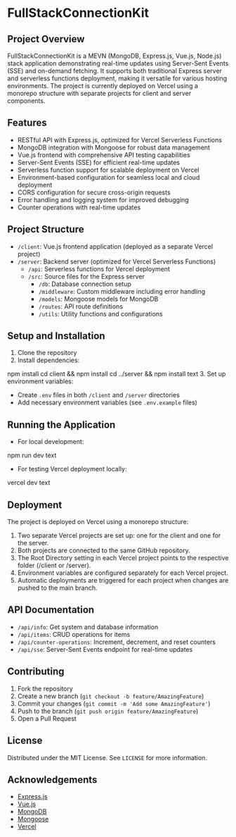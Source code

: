 # FullStackConnectionKit

## Project Overview
FullStackConnectionKit is a MEVN (MongoDB, Express.js, Vue.js, Node.js) stack application demonstrating real-time updates using Server-Sent Events (SSE) and on-demand fetching. It supports both traditional Express server and serverless functions deployment, making it versatile for various hosting environments. The project is currently deployed on Vercel using a monorepo structure with separate projects for client and server components.

## Features
- RESTful API with Express.js, optimized for Vercel Serverless Functions
- MongoDB integration with Mongoose for robust data management
- Vue.js frontend with comprehensive API testing capabilities
- Server-Sent Events (SSE) for efficient real-time updates
- Serverless function support for scalable deployment on Vercel
- Environment-based configuration for seamless local and cloud deployment
- CORS configuration for secure cross-origin requests
- Error handling and logging system for improved debugging
- Counter operations with real-time updates

## Project Structure
- `/client`: Vue.js frontend application (deployed as a separate Vercel project)
- `/server`: Backend server (optimized for Vercel Serverless Functions)
  - `/api`: Serverless functions for Vercel deployment
  - `/src`: Source files for the Express server
    - `/db`: Database connection setup
    - `/middleware`: Custom middleware including error handling
    - `/models`: Mongoose models for MongoDB
    - `/routes`: API route definitions
    - `/utils`: Utility functions and configurations

## Setup and Installation
1. Clone the repository
2. Install dependencies:

npm install
cd client && npm install
cd ../server && npm install
text
3. Set up environment variables:
- Create `.env` files in both `/client` and `/server` directories
- Add necessary environment variables (see `.env.example` files)

## Running the Application
- For local development:

npm run dev
text
- For testing Vercel deployment locally:

vercel dev
text

## Deployment
The project is deployed on Vercel using a monorepo structure:
1. Two separate Vercel projects are set up: one for the client and one for the server.
2. Both projects are connected to the same GitHub repository.
3. The Root Directory setting in each Vercel project points to the respective folder (/client or /server).
4. Environment variables are configured separately for each Vercel project.
5. Automatic deployments are triggered for each project when changes are pushed to the main branch.

## API Documentation
- `/api/info`: Get system and database information
- `/api/items`: CRUD operations for items
- `/api/counter-operations`: Increment, decrement, and reset counters
- `/api/sse`: Server-Sent Events endpoint for real-time updates

## Contributing
1. Fork the repository
2. Create a new branch (`git checkout -b feature/AmazingFeature`)
3. Commit your changes (`git commit -m 'Add some AmazingFeature'`)
4. Push to the branch (`git push origin feature/AmazingFeature`)
5. Open a Pull Request

## License
Distributed under the MIT License. See `LICENSE` for more information.

## Acknowledgements
- [Express.js](https://expressjs.com/)
- [Vue.js](https://vuejs.org/)
- [MongoDB](https://www.mongodb.com/)
- [Mongoose](https://mongoosejs.com/)
- [Vercel](https://vercel.com/)